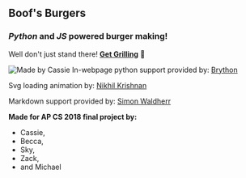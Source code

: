 Boof's Burgers
---
### _Python_ and _JS_ powered burger making!
Well don't just stand there!
__[Get Grilling](https://burgermaker.github.io/make.html)__ 🍔

![Made by Cassie](https://raw.githubusercontent.com/burgermaker/burgermaker.github.io/master/boofs%20burgers.jpg)
In-webpage python support provided by:
[Brython](https://brython.info/)

Svg loading animation by:
[Nikhil Krishnan](https://codepen.io/nikhil8krishnan/pen/rVoXJa/)

Markdown support provided by:
[Simon Waldherr](https://github.com/SimonWaldherr/micromarkdown.js/)

__Made for AP CS 2018 final project by:__
* Cassie,
* Becca,
* Sky,
* Zack,
* and Michael
